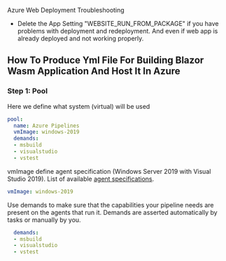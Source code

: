 Azure Web Deployment Troubleshooting

- Delete the App Setting "WEBSITE_RUN_FROM_PACKAGE" if you have problems with deployment and redeployment. And even if web app is already deployed and not working properly.


## How To Produce Yml File For Building Blazor Wasm Application And Host It In Azure

### Step 1: Pool

Here we define what system (virtual) will be used

```yml
pool:
  name: Azure Pipelines
  vmImage: windows-2019
  demands:  
  - msbuild
  - visualstudio
  - vstest
```

vmImage define agent specification (Windows Server 2019 with Visual Studio 2019). List of available [agent specifications](https://docs.microsoft.com/en-us/azure/devops/pipelines/agents/hosted?view=azure-devops&tabs=yaml#software).

```yml
vmImage: windows-2019
```

Use demands to make sure that the capabilities your pipeline needs are present on the agents that run it. Demands are asserted automatically by tasks or manually by you.

```yml
  demands:  
  - msbuild
  - visualstudio
  - vstest
```
